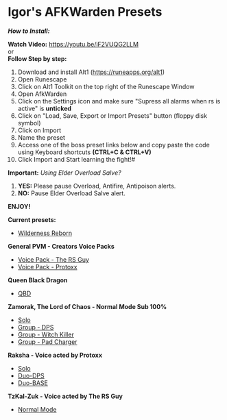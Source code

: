 # Igor's AFKWarden Presets

_**How to Install:**_  

**Watch Video:** https://youtu.be/iF2VUQG2LLM  
or  
**Follow Step by step:**  
1. Download and install Alt1 (https://runeapps.org/alt1)
2. Open Runescape
3. Click on Alt1 Toolkit on the top right of the Runescape Window
4. Open AfkWarden
5. Click on the Settings icon and make sure "Supress all alarms when rs is active" is **unticked**
6. Click on "Load, Save, Export or Import Presets" button (floppy disk symbol)
7. Click on Import
8. Name the preset
9. Access one of the boss preset links below and copy paste the code using Keyboard shortcuts **(CTRL+C & CTRL+V)**
10. Click Import and Start learning the fight!#

**Important:**
_Using Elder Overload Salve?_
 1. **YES:** Please pause Overload, Antifire, Antipoison alerts.
 2. **NO:** Pause Elder Overload Salve alert.  

**ENJOY!**

**Current presets:**  

- [Wilderness Reborn](https://raw.githubusercontent.com/igorscc/afkwarden-presets/master/wilderness.json)  

**General PVM - Creators Voice Packs**  
- [Voice Pack - The RS Guy](https://github.com/igorscc/afkwarden-presets/blob/master/general-rsguy.json)  
- [Voice Pack - Protoxx](https://github.com/igorscc/afkwarden-presets/blob/master/general-protoxx.json)  
  
**Queen Black Dragon**  
- [QBD](https://github.com/igorscc/afkwarden-presets/blob/master/qbd.json)  
  
**Zamorak, The Lord of Chaos - Normal Mode Sub 100%**  
- [Solo](https://github.com/igorscc/afkwarden-presets/blob/master/zammysub100-solo.json)  
- [Group - DPS](https://github.com/igorscc/afkwarden-presets/blob/master/zammysub100-group-dps.json)  
- [Group - Witch Killer](https://github.com/igorscc/afkwarden-presets/blob/master/zammysub100-group-witch.json)  
- [Group - Pad Charger](https://github.com/igorscc/afkwarden-presets/blob/master/zammysub100-group-pads.json)  
  
**Raksha - Voice acted by Protoxx**  
- [Solo](https://raw.githubusercontent.com/igorscc/afkwarden-presets/master/raksha.json)  
- [Duo-DPS](https://github.com/igorscc/afkwarden-presets/blob/master/raksha-duo-dps-protoxx.json)  
- [Duo-BASE](https://github.com/igorscc/afkwarden-presets/blob/master/raksha-duo-tank-protoxx.json)  
  
**TzKal-Zuk - Voice acted by The RS Guy**  
- [Normal Mode](https://raw.githubusercontent.com/igorscc/afkwarden-presets/master/zuk-nm-rsguy.json)  
